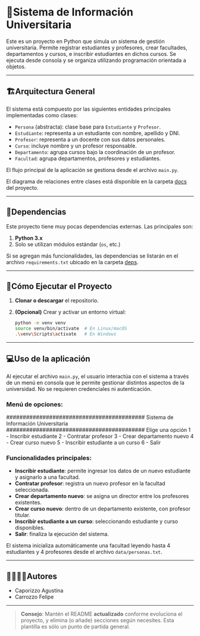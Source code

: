 # 🐍Sistema de Información Universitaria

Este es un proyecto en Python que simula un sistema de gestión universitaria. Permite registrar estudiantes y profesores, crear facultades, departamentos y cursos, e inscribir estudiantes en dichos cursos. Se ejecuta desde consola y se organiza utilizando programación orientada a objetos.

---

## 🏗Arquitectura General

El sistema está compuesto por las siguientes entidades principales implementadas como clases:

- `Persona` (abstracta): clase base para `Estudiante` y `Profesor`.
- `Estudiante`: representa a un estudiante con nombre, apellido y DNI.
- `Profesor`: representa a un docente con sus datos personales.
- `Curso`: incluye nombre y un profesor responsable.
- `Departamento`: agrupa cursos bajo la coordinación de un profesor.
- `Facultad`: agrupa departamentos, profesores y estudiantes.

El flujo principal de la aplicación se gestiona desde el archivo `main.py`.

El diagrama de relaciones entre clases está disponible en la carpeta [docs](./docs) del proyecto.

---

## 📑Dependencias

Este proyecto tiene muy pocas dependencias externas. Las principales son:

1. **Python 3.x**
2. Solo se utilizan módulos estándar (`os`, etc.)

Si se agregan más funcionalidades, las dependencias se listarán en el archivo `requirements.txt` ubicado en la carpeta [deps](./deps).

---
## 🚀Cómo Ejecutar el Proyecto
1. **Clonar o descargar** el repositorio.

2. **(Opcional)** Crear y activar un entorno virtual:
   ```bash
   python -m venv venv
   source venv/bin/activate  # En Linux/macOS
   .\venv\Scripts\activate   # En Windows
---

## 💻Uso de la aplicación

Al ejecutar el archivo `main.py`, el usuario interactúa con el sistema a través de un menú en consola que le permite gestionar distintos aspectos de la universidad. No se requieren credenciales ni autenticación.

### Menú de opciones:
##########################################
Sistema de Información Universitaria
##########################################
Elige una opción
1 - Inscribir estudiante
2 - Contratar profesor
3 - Crear departamento nuevo
4 - Crear curso nuevo
5 - Inscribir estudiante a un curso
6 - Salir

### Funcionalidades principales:

- **Inscribir estudiante**: permite ingresar los datos de un nuevo estudiante y asignarlo a una facultad.
- **Contratar profesor**: registra un nuevo profesor en la facultad seleccionada.
- **Crear departamento nuevo**: se asigna un director entre los profesores existentes.
- **Crear curso nuevo**: dentro de un departamento existente, con profesor titular.
- **Inscribir estudiante a un curso**: seleccionando estudiante y curso disponibles.
- **Salir**: finaliza la ejecución del sistema.

El sistema inicializa automáticamente una facultad leyendo hasta 4 estudiantes y 4 profesores desde el archivo `data/personas.txt`.

---

## 🙎‍♀️🙎‍♂️Autores

- Caporizzo Agustina
- Carrozzo Felipe

---

> **Consejo**: Mantén el README **actualizado** conforme evoluciona el proyecto, y elimina (o añade) secciones según necesites. Esta plantilla es sólo un punto de partida general.
